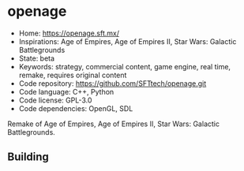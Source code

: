# openage

- Home: https://openage.sft.mx/
- Inspirations: Age of Empires, Age of Empires II, Star Wars: Galactic Battlegrounds
- State: beta
- Keywords: strategy, commercial content, game engine, real time, remake, requires original content
- Code repository: https://github.com/SFTtech/openage.git
- Code language: C++, Python
- Code license: GPL-3.0
- Code dependencies: OpenGL, SDL

Remake of Age of Empires, Age of Empires II, Star Wars: Galactic Battlegrounds.

## Building
